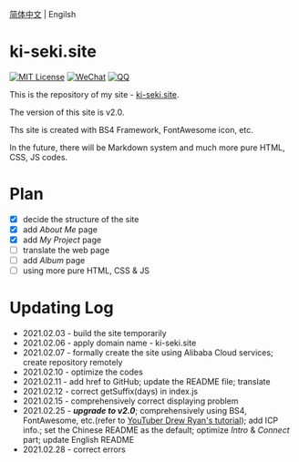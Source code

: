 [简体中文](./README.md) | Engilsh

# ki-seki.site

[![MIT License](https://img.shields.io/badge/license-MIT-green)](./LICENSE.md) [![WeChat](https://img.shields.io/badge/WeChat-Ki--Seki-green?logo=wechat&style=plastic)]() [![QQ](https://img.shields.io/badge/QQ-1640826352-blue?logo=Tencent-QQ&style=plastic)](http://wpa.qq.com/msgrd?v=3&uin=1640826352&site=qq&menu=yes)

This is the repository of my site - [ki-seki.site](http://ki-seki.site).

The version of this site is v2.0.

Ths site is created with BS4 Framework, FontAwesome icon, etc.

In the future, there will be Markdown system and much more pure HTML, CSS, JS codes.

# Plan

- [x] decide the structure of the site
- [x] add *About Me* page
- [x] add *My Project* page
- [ ] translate the web page
- [ ] add *Album* page
- [ ] using more pure HTML, CSS & JS

# Updating Log

- 2021.02.03 - build the site temporarily
- 2021.02.06 - apply domain name - ki-seki.site
- 2021.02.07 - formally create the site using Alibaba Cloud services; create repository remotely
- 2021.02.10 - optimize the codes
- 2021.02.11 - add href to GitHub; update the README file; translate
- 2021.02.12 - correct getSuffix(days) in index.js
- 2021.02.15 - comprehensively correct displaying problem
- 2021.02.25 - ***upgrade to v2.0***; comprehensively using BS4, FontAwesome, etc.(refer to [YouTuber Drew Ryan's tutorial](https://www.youtube.com/watch?v=9cKsq14Kfsw)); add ICP info.; set the Chinese README as the default; optimize *Intro* & *Connect* part; update English README
- 2021.02.28 - correct errors